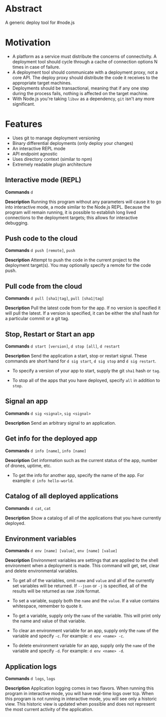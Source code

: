 # Abstract
A generic deploy tool for #node.js

# Motivation
 - A platform as a service must distribute the concerns of connectivity. A deployment tool should cycle 
through a cache of connection options N times in case of failure. 
 - A deployment tool should communicate with a deployment proxy, not a core API. The deploy proxy should 
distribute the code it receives to the appropriate target machines.
 - Deployments should be transactional, meaning that if any one step during the process fails, nothing is
affected on the target machine.
 - With Node.js you're taking `libuv` as a dependency, `git` isn't any more significant.

# Features
 - Uses git to manage deployment versioning
 - Binary differential deployments (only deploy your changes)
 - An interactive REPL mode
 - API endpoint agnostic
 - Uses directory context (similar to npm)
 - Extremely readable plugin architecture

## Interactive mode (REPL)
__**Commands**__ `d`

__**Description**__ Running this program without any parameters will cause it to go into interactive mode, a mode similar to the Node.js REPL. Because the program will remain running, it is possible to establish long lived connections to the deployment targets; this allows for interactive debugging.

## Push code to the cloud
__**Commands**__ `d push [remote]`, `push`

__**Description**__ Attempt to push the code in the current project to the deployment target(s). You may optionally specify a remote for the code push.

## Pull code from the cloud
__**Commands**__ `d pull [sha1|tag]`, `pull [sha1|tag]`

__**Description**__ Pull the latest code from for the app. If no version is specified it will pull the latest. If a version is specified, it can be either the sha1 hash for a particular commit or a git tag.

## Stop, Restart or Start an app
__**Commands**__ `d start [version]`, `d stop [all]`, `d restart`

__**Description**__ Send the application a start, stop or restart signal. These commands are short hand for `d sig start`, `d sig stop` and `d sig restart`. 

 - To specify a version of your app to start, supply the git `sha1` hash or `tag`.

 - To stop all of the apps that you have deployed, specify `all` in addition to `stop`.

## Signal an app
__**Commands**__ `d sig <signal>`, `sig <signal>`

__**Description**__ Send an arbitrary signal to an application.

## Get info for the deployed app
__**Commands**__ `d info [name]`, `info [name]`

__**Description**__ Get information such as the current status of the app, number of drones, uptime, etc.

 - To get the info for another app, specify the name of the app. For example: `d info hello-world`.

## Catalog of all deployed applications
__**Commands**__ `d cat`, `cat`

__**Description**__ Show a catalog of all of the applications that you have currently deployed.

## Environment variables
__**Commands**__ `d env [name] [value]`, `env [name] [value]`

__**Description**__ Environment variables are settings that are applied to the shell environment when a deployment is made. This command will get, set, clear and delete environmental variables. 

 - To get all of the variables, omit `name` and `value` and all of the currently set variables will be returned. If `--json` or `-j` is specified, all of the results will be returned as raw `JSON` format.

 - To set a variable, supply both the `name` and the `value`. If a value contains whitespace, remember to quote it.

 - To get a variable, supply only the `name` of the variable. This will print only the name and value of that variable.

 - To clear an environment variable for an app, supply only the `name` of the variable and specify `-c`. For example: `d env <name> -c`.

 - To delete environment variable for an app, supply only the `name` of the variable and specify `-d`. For example: `d env <name> -d`.

## Application logs

__**Commands**__ `d logs`, `logs` 

__**Description**__ Application logging comes in two flavors. When running this program in interactive mode, you will have real-time logs over tcp. When this program is not running in interactive mode, you will see only a historic view. This historic view is updated when possible and does not represent the most current activity of the application.


